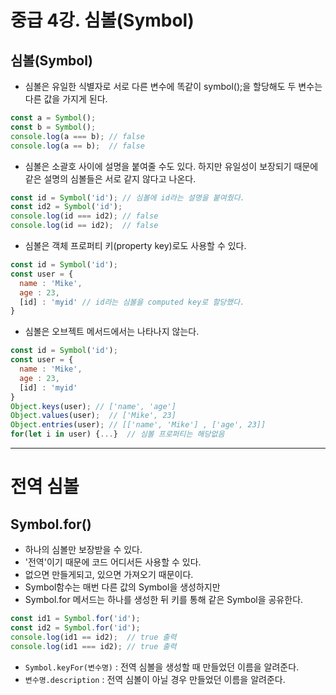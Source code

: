 # 중급 4강. 심볼(Symbol)
##  심볼(Symbol)
- 심볼은 유일한 식별자로 서로 다른 변수에 똑같이 symbol();을 할당해도 두 변수는 다른 값을 가지게 된다.
```js
const a = Symbol();
const b = Symbol();
console.log(a === b); // false
console.log(a == b);  // false
```
- 심볼은 소괄호 사이에 설명을 붙여줄 수도 있다. 하지만 유일성이 보장되기 때문에 같은 설명의 심볼들은 서로 같지 않다고 나온다.
```js
const id = Symbol('id'); // 심볼에 id라는 설명을 붙여줬다.
const id2 = Symbol('id');
console.log(id === id2); // false
console.log(id == id2);  // false
```
- 심볼은 객체 프로퍼티 키(property key)로도 사용할 수 있다.
```js
const id = Symbol('id');
const user = {
  name : 'Mike',
  age : 23,
  [id] : 'myid' // id라는 심볼을 computed key로 할당했다.
}
```
- 심볼은 오브젝트 메서드에서는 나타나지 않는다.
```js
const id = Symbol('id');
const user = {
  name : 'Mike',
  age : 23,
  [id] : 'myid'
}
Object.keys(user); // ['name', 'age'] 
Object.values(user);  // ['Mike', 23]
Object.entries(user); // [['name', 'Mike'] , ['age', 23]]
for(let i in user) {...}  // 심볼 프로퍼티는 해당없음
```
---
# 전역 심볼
## Symbol.for()
- 하나의 심볼만 보장받을 수 있다.
- '전역'이기 때문에 코드 어디서든 사용할 수 있다.
- 없으면 만들게되고, 있으면 가져오기 때문이다.
- Symbol함수는 매번 다른 값의 Symbol을 생성하지만
- Symbol.for 메서드는 하나를 생성한 뒤 키를 통해 같은 Symbol을 공유한다.
```js
const id1 = Symbol.for('id');
const id2 = Symbol.for('id');
console.log(id1 == id2);  // true 출력
console.log(id1 === id2); // true 출력
```
- `Symbol.keyFor(변수명)` : 전역 심볼을 생성할 때 만들었던 이름을 알려준다.
- `변수명.description` : 전역 심볼이 아닐 경우 만들었던 이름을 알려준다.